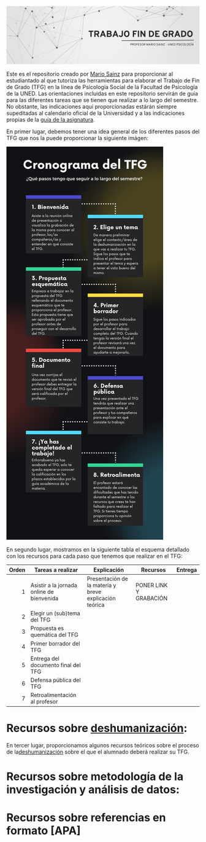 
![](https://github.com/mariosainzmartinez/TFG/blob/7f5a1f9b1a9009502bd658c64a19a3cfe2b6e009/Banner%20tfg.png)


Este es el repositorio creado por [Mario Sainz](https://www.uned.es/universidad/docentes/psicologia/mario-sainz-martinez.html#introduccion) para proporcionar al estudiantado al que tutoriza las herramientas para elaborar el Trabajo de Fin de Grado (TFG) en la línea de Psicología Social de la Facultad de Psicología de la UNED. Las orientaciones incluidas en este repositorio servirán de guía para las diferentes tareas que se tienen que realizar a lo largo del semestre. No obstante, las indicaciones aquí proporcionadas estárán siempre supeditadas al calendario oficial de la Universidad y a las indicaciones propias de la [guía de la asignatura](http://portal.uned.es/portal/page?_pageid=93,71396222&_dad=portal&_schema=PORTAL&idContenido=20).

En primer lugar, debemos tener una idea general de los diferentes pasos del TFG que nos la puede proporcionar la siguiente imágen:

![](https://github.com/mariosainzmartinez/TFG/blob/main/Infografi%CC%81a%20pasos%20TFG.png)



En segundo lugar, mostramos en la siguiente tabla el esquema detallado con los recursos para cada paso que tenemos que realizar en el TFG:

| Orden | Tareas a realizar | Explicación | Recursos |Entrega |
|-----:|---------------|---------------|---------------| ---------------|
|     1| Asistir a la jornada online de bienvenida | Presentación de la materia y breve explicación teórica |PONER LINK Y GRABACIÓN | 
|     2| Elegir un (sub)tema del TFG |
|     3| Propuesta es quemática del TFG  |
|     4| Primer borrador del TFG  |
|     5| Entrega del documento final del TFG  |
|     6| Defensa pública del TFG  |
|     7| Retroalimentación al profesor  |



# Recursos sobre [deshumanización](https://www.youtube.com/watch?v=QuNbNNqtMvs):

En tercer lugar, proporcionamos algunos recursos teóricos sobre el proceso de la[deshumanización](https://www.youtube.com/watch?v=QuNbNNqtMvs) sobre el que el alumnado deberá realizar su TFG.

# Recursos sobre metodología de la investigación y análisis de datos:

# Recursos sobre referencias en formato [APA] 

